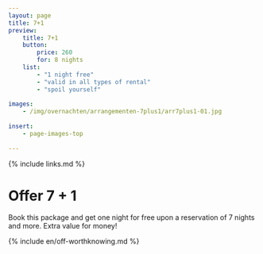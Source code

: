 ```yaml
---
layout: page
title: 7+1
preview: 
    title: 7+1
    button:
        price: 260
        for: 8 nights
    list:
        - "1 night free"
        - "valid in all types of rental"
        - "spoil yourself"
        
images:
    - /img/overnachten/arrangementen-7plus1/arr7plus1-01.jpg
    
insert:
    - page-images-top
    
---
```


{% include links.md %}


# Offer 7 + 1

Book this package and get one night for free upon a reservation of 7 nights and more. Extra value for money! 
    
{% include en/off-worthknowing.md %}


